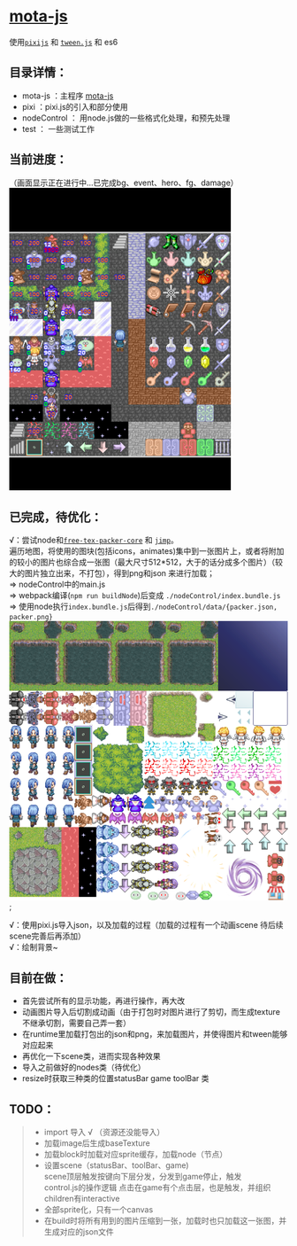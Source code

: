 # [mota-js](https://github.com/ckcz123/mota-js)
使用[`pixijs`](https://github.com/pixijs/pixi.js) 和 [`tween.js`](https://github.com/tweenjs/tween.js) 和 es6 

## 目录详情：
+ mota-js ：主程序 [mota-js](https://github.com/ckcz123/mota-js)
+ pixi ：pixi.js的引入和部分使用
+ nodeControl ： 用node.js做的一些格式化处理，和预先处理
+ test ： 一些测试工作  
## 当前进度：
（画面显示正在进行中...已完成bg、event、hero、fg、damage）  
![进度图](./nodeControl/images/progress.png) 

## 已完成，待优化：
√：尝试node和[`free-tex-packer-core`](https://github.com/odrick/free-tex-packer-core)  和 [`jimp`](https://github.com/oliver-moran/jimp)。  
遍历地图，将使用的图块(包括icons，animates)集中到一张图片上，或者将附加的较小的图片也综合成一张图（最大尺寸512*512，大于的话分成多个图片）（较大的图片独立出来，不打包），得到png和json 来进行加载；  
  => nodeControl中的main.js  
  => webpack编译(`npm run buildNode`)后变成 `./nodeControl/index.bundle.js`  
  => 使用node执行`index.bundle.js`后得到`./nodeControl/data/{packer.json, packer.png}`  
![一个简单的示例](./nodeControl/data/packer-0.png);

√：使用pixi.js导入json，以及加载的过程（加载的过程有一个动画scene 待后续scene完善后再添加）  
√：绘制背景~
## 目前在做： 
* 首先尝试所有的显示功能，再进行操作，再大改
* 动画图片导入后切割成动画（由于打包时对图片进行了剪切，而生成texture不继承切割，需要自己弄一套）
* 在runtime里加载打包出的json和png，来加载图片，并使得图片和tween能够对应起来
* 再优化一下scene类，进而实现各种效果
* 导入之前做好的nodes类（待优化）
* resize时获取三种类的位置statusBar game toolBar 类

## TODO：
> + import 导入 √ （资源还没能导入）
> + 加载image后生成baseTexture
> + 加载block时加载对应sprite缓存，加载node（节点）
> + 设置scene（statusBar、toolBar、game)  
> scene顶层触发按键向下层分发，分发到game停止，触发  
control.js的操作逻辑
> 点击在game有个点击层，也是触发，并组织children有interactive
> + 全部sprite化，只有一个canvas
> + 在build时将所有用到的图片压缩到一张，加载时也只加载这一张图，并生成对应的json文件 